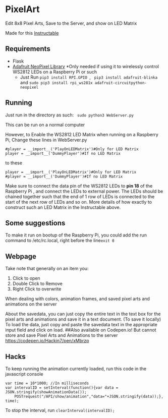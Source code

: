 # PixelArt
Edit 8x8 Pixel Arts, Save to the Server, and show on  LED Matrix

Made for this [Instructable](https://www.instructables.com/id/LED-Matrix-2/)

## Requirements
* Flask
* [Adafruit NeoPixel Library](https://learn.adafruit.com/neopixels-on-raspberry-pi/python-usage) 
    *Only needed if using it to wirelessly control WS2812 LEDs on a Raspberry Pi or such
    * Just Run `pip3 install RPI.GPIO `, ` pip3 install adafruit-blinka`  and `sudo pip3 install rpi_ws281x adafruit-circuitpython-neopixel`
    
## Running
Just run in the directory as such:
``` sudo python3 WebServer.py```

This can be run on a normal computer

However, to Enable the WS2812 LED Matrix when running on a Raspberry Pi, Change these lines in WebServer.py
```
#player = __import__('PlayOnLEDMatrix')#Only for LED Matrix
player = __import__('DummyPlayer')#If no LED Matrix
```
to these
```
player = __import__('PlayOnLEDMatrix')#Only for LED Matrix
#player = __import__('DummyPlayer')#If no LED Matrix
```
Make sure to connect the data pin of the WS2812 LEDs to **pin 18** of the Raspberry Pi , and connect the LEDs to external power. 
 The LEDs should be chained together such that  the end of 1 row of LEDs is connected to the start of the next row of LEDs and so on.
More details of how exactly to construct such an LED Matrix in the Instructable above.

## Some suggestions
To make it run on bootup of the Raspberry Pi, you could add the run command to /etc/rc.local, right before  the line`exit 0`

## Webpage
Take note that generally on an item you:
1. Click to open
2. Double Click to Remove
3. Right Click to overwrite

When dealing with colors, animation frames, and saved pixel arts and animations on the server

About the savedata, you can just copy the entire text in the text box for the pixel arts and animations and save it in a text document. (To save it locally)
To load the data, just copy and paste the savedata text in the appropriate input field and click on load.
##Also available on Codepen.io!
But cannot store and save Pixel Arts and Animations to the server https://codepen.io/Hackin7/pen/xMbrzp

## Hacks
To keep running the animation currently loaded, run this code in the javascript console
```
var time = 10*1000; //In milliseconds
var intervalID = setInterval(function(){var data = JSON.stringify(showAnimationData());
    POSTrequest("/API/show/animation","data="+JSON.stringify(data));}, time);
```
To stop the interval, run `clearInterval(intervalID);`
